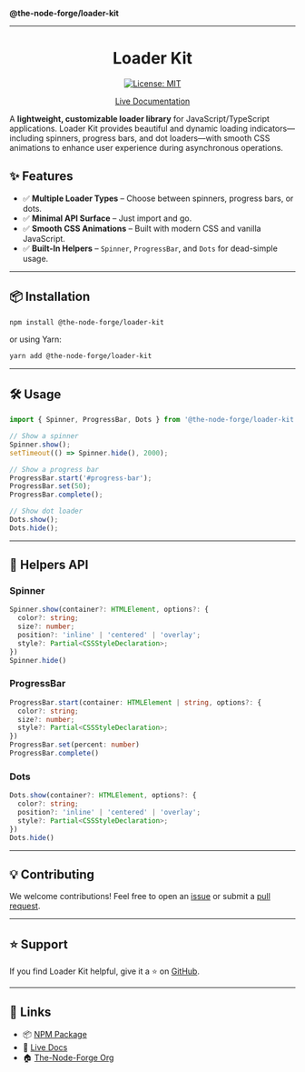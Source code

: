 **@the-node-forge/loader-kit**

***

<div align="center">

# Loader Kit

[![License: MIT](https://img.shields.io/badge/License-MIT-yellow.svg)](https://opensource.org/licenses/MIT)

[Live Documentation](https://the-node-forge.github.io/loader-kit/)

</div>

A **lightweight, customizable loader library** for JavaScript/TypeScript
applications. Loader Kit provides beautiful and dynamic loading indicators—including
spinners, progress bars, and dot loaders—with smooth CSS animations to enhance user
experience during asynchronous operations.

## ✨ Features

- ✅ **Multiple Loader Types** – Choose between spinners, progress bars, or dots.
- ✅ **Minimal API Surface** – Just import and go.
- ✅ **Smooth CSS Animations** – Built with modern CSS and vanilla JavaScript.
- ✅ **Built-In Helpers** – `Spinner`, `ProgressBar`, and `Dots` for dead-simple
  usage.

---

## 📦 Installation

```sh
npm install @the-node-forge/loader-kit
```

or using Yarn:

```sh
yarn add @the-node-forge/loader-kit
```

---

## 🛠️ Usage

```js
import { Spinner, ProgressBar, Dots } from '@the-node-forge/loader-kit';

// Show a spinner
Spinner.show();
setTimeout(() => Spinner.hide(), 2000);

// Show a progress bar
ProgressBar.start('#progress-bar');
ProgressBar.set(50);
ProgressBar.complete();

// Show dot loader
Dots.show();
Dots.hide();
```

---

## 🧩 Helpers API

### Spinner

```ts
Spinner.show(container?: HTMLElement, options?: {
  color?: string;
  size?: number;
  position?: 'inline' | 'centered' | 'overlay';
  style?: Partial<CSSStyleDeclaration>;
})
Spinner.hide()
```

### ProgressBar

```ts
ProgressBar.start(container: HTMLElement | string, options?: {
  color?: string;
  size?: number;
  style?: Partial<CSSStyleDeclaration>;
})
ProgressBar.set(percent: number)
ProgressBar.complete()
```

### Dots

```ts
Dots.show(container?: HTMLElement, options?: {
  color?: string;
  position?: 'inline' | 'centered' | 'overlay';
  style?: Partial<CSSStyleDeclaration>;
})
Dots.hide()
```

---

## 💡 Contributing

We welcome contributions! Feel free to open an
[issue](https://github.com/The-Node-Forge/loader-kit/issues) or submit a
[pull request](https://github.com/The-Node-Forge/loader-kit/pulls).

---

## ⭐ Support

If you find Loader Kit helpful, give it a ⭐ on
[GitHub](https://github.com/The-Node-Forge/loader-kit).

---

## 🔗 Links

- 📦 [NPM Package](https://www.npmjs.com/package/@the-node-forge/loader-kit)
- 📖 [Live Docs](https://the-node-forge.github.io/loader-kit/)
- 🏠 [The-Node-Forge Org](https://github.com/The-Node-Forge)
